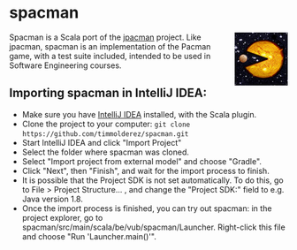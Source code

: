# spacman
<img align=right src="https://raw.githubusercontent.com/timmolderez/spacman/2d082e9e18531adf68ac424ae7d7e596e186cd14/src/main/resources/sprite/pacman_in_space.jpg"  ></img>
Spacman is a Scala port of the [jpacman](https://github.com/SERG-Delft/jpacman-framework) project. 
Like jpacman, spacman is an implementation of the Pacman game, with a test suite included, intended to be used in Software Engineering courses.

## Importing spacman in IntelliJ IDEA:

- Make sure you have [IntelliJ IDEA](https://www.jetbrains.com/idea/) installed, with the Scala plugin.
- Clone the project to your computer: ```git clone https://github.com/timmolderez/spacman.git```
- Start IntelliJ IDEA and click "Import Project"
- Select the folder where spacman was cloned.
- Select "Import project from external model" and choose "Gradle".
- Click "Next", then "Finish", and wait for the import process to finish.
- It is possible that the Project SDK is not set automatically. To do this, go to File > Project Structure... , and change the "Project SDK:" field to e.g. Java version 1.8.
- Once the import process is finished, you can try out spacman: in the project explorer, go to spacman/src/main/scala/be/vub/spacman/Launcher. Right-click this file and choose "Run 'Launcher.main()'".
